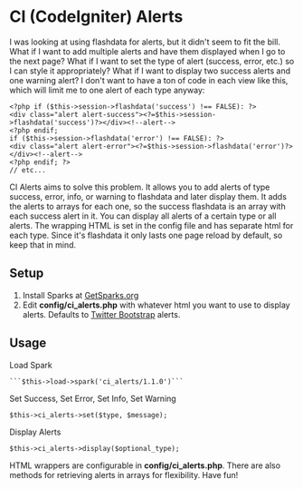 CI (CodeIgniter) Alerts
============================

I was looking at using flashdata for alerts, but it didn't seem to fit the bill. What if I want to add multiple alerts and have them displayed when I go to the next page? What if I want to set the type of alert (success, error, etc.) so I can style it appropriately? What if I want to display two success alerts and one warning alert? I don't want to have a ton of code in each view like this, which will limit me to one alert of each type anyway:

    <?php if ($this->session->flashdata('success') !== FALSE): ?>
    <div class="alert alert-success"><?=$this->session->flashdata('success')?></div><!--alert-->
    <?php endif;
    if ($this->session->flashdata('error') !== FALSE): ?>
    <div class="alert alert-error"><?=$this->session->flashdata('error')?></div><!--alert-->
    <?php endif; ?>
    // etc...

CI Alerts aims to solve this problem. It allows you to add alerts of type success, error, info, or warning to flashdata and later display them. It adds the alerts to arrays for each one, so the success flashdata is an array with each success alert in it. You can display all alerts of a certain type or all alerts. The wrapping HTML is set in the config file and has separate html for each type. Since it's flashdata it only lasts one page reload by default, so keep that in mind.

Setup
----------------------------

1. Install Sparks at [GetSparks.org](http://getsparks.org)
3. Edit **config/ci_alerts.php** with whatever html you want to use to display alerts. Defaults to [Twitter Bootstrap](http://bootstrap.io) alerts.

Usage
----------------------------

Load Spark 

    ```$this->load->spark('ci_alerts/1.1.0')```

Set Success, Set Error, Set Info, Set Warning

    $this->ci_alerts->set($type, $message);
    
Display Alerts

    $this->ci_alerts->display($optional_type);

HTML wrappers are configurable in **config/ci_alerts.php**. There are also methods for retrieving alerts in arrays for flexibility. Have fun!